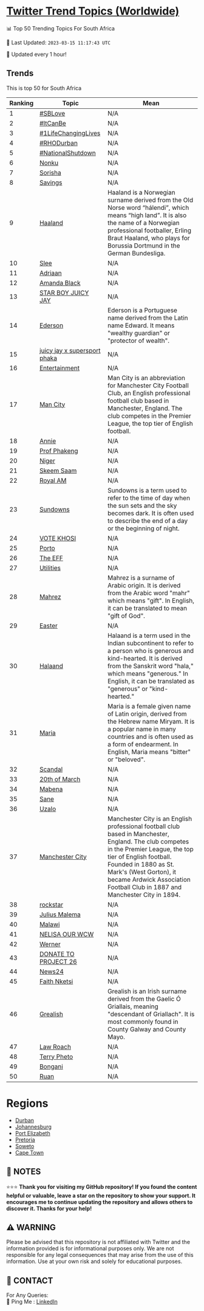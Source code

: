 [Twitter Trend Topics (Worldwide)](https://github.com/ErcinDedeoglu/Twitter-Trend-Topics)
==========


📊 Top 50 Trending Topics For South Africa

📆 Last Updated: `2023-03-15 11:17:43 UTC`

🔧 Updated every 1 hour!


## Trends

This is top 50 for South Africa

| Ranking | Topic | Mean |
| ------- | ------------ | ------------ |
| 1 | [#SBLove](http://twitter.com/search?q=%23SBLove) | N/A |
| 2 | [#ItCanBe](http://twitter.com/search?q=%23ItCanBe) | N/A |
| 3 | [#1LifeChangingLives](http://twitter.com/search?q=%231LifeChangingLives) | N/A |
| 4 | [#RHODurban](http://twitter.com/search?q=%23RHODurban) | N/A |
| 5 | [#NationalShutdown](http://twitter.com/search?q=%23NationalShutdown) | N/A |
| 6 | [Nonku](http://twitter.com/search?q=Nonku) | N/A |
| 7 | [Sorisha](http://twitter.com/search?q=Sorisha) | N/A |
| 8 | [Savings](http://twitter.com/search?q=Savings) | N/A |
| 9 | [Haaland](http://twitter.com/search?q=Haaland) | Haaland is a Norwegian surname derived from the Old Norse word “hálendi”, which means “high land”. It is also the name of a Norwegian professional footballer, Erling Braut Haaland, who plays for Borussia Dortmund in the German Bundesliga. |
| 10 | [Slee](http://twitter.com/search?q=Slee) | N/A |
| 11 | [Adriaan](http://twitter.com/search?q=Adriaan) | N/A |
| 12 | [Amanda Black](http://twitter.com/search?q=Amanda+Black) | N/A |
| 13 | [STAR BOY JUICY JAY](http://twitter.com/search?q=STAR+BOY+JUICY+JAY) | N/A |
| 14 | [Ederson](http://twitter.com/search?q=Ederson) | Ederson is a Portuguese name derived from the Latin name Edward. It means "wealthy guardian" or "protector of wealth". |
| 15 | [juicy jay x supersport phaka](http://twitter.com/search?q=juicy+jay+x+supersport+phaka) | N/A |
| 16 | [Entertainment](http://twitter.com/search?q=Entertainment) | N/A |
| 17 | [Man City](http://twitter.com/search?q=Man+City) | Man City is an abbreviation for Manchester City Football Club, an English professional football club based in Manchester, England. The club competes in the Premier League, the top tier of English football. |
| 18 | [Annie](http://twitter.com/search?q=Annie) | N/A |
| 19 | [Prof Phakeng](http://twitter.com/search?q=Prof+Phakeng) | N/A |
| 20 | [Niger](http://twitter.com/search?q=Niger) | N/A |
| 21 | [Skeem Saam](http://twitter.com/search?q=Skeem+Saam) | N/A |
| 22 | [Royal AM](http://twitter.com/search?q=Royal+AM) | N/A |
| 23 | [Sundowns](http://twitter.com/search?q=Sundowns) | Sundowns is a term used to refer to the time of day when the sun sets and the sky becomes dark. It is often used to describe the end of a day or the beginning of night. |
| 24 | [VOTE KHOSI](http://twitter.com/search?q=VOTE+KHOSI) | N/A |
| 25 | [Porto](http://twitter.com/search?q=Porto) | N/A |
| 26 | [The EFF](http://twitter.com/search?q=The+EFF) | N/A |
| 27 | [Utilities](http://twitter.com/search?q=Utilities) | N/A |
| 28 | [Mahrez](http://twitter.com/search?q=Mahrez) | Mahrez is a surname of Arabic origin. It is derived from the Arabic word "mahr" which means "gift". In English, it can be translated to mean "gift of God". |
| 29 | [Easter](http://twitter.com/search?q=Easter) | N/A |
| 30 | [Halaand](http://twitter.com/search?q=Halaand) | Halaand is a term used in the Indian subcontinent to refer to a person who is generous and kind-hearted. It is derived from the Sanskrit word "hala," which means "generous." In English, it can be translated as "generous" or "kind-hearted." |
| 31 | [Maria](http://twitter.com/search?q=Maria) | Maria is a female given name of Latin origin, derived from the Hebrew name Miryam. It is a popular name in many countries and is often used as a form of endearment. In English, Maria means "bitter" or "beloved". |
| 32 | [Scandal](http://twitter.com/search?q=Scandal) | N/A |
| 33 | [20th of March](http://twitter.com/search?q=20th+of+March) | N/A |
| 34 | [Mabena](http://twitter.com/search?q=Mabena) | N/A |
| 35 | [Sane](http://twitter.com/search?q=Sane) | N/A |
| 36 | [Uzalo](http://twitter.com/search?q=Uzalo) | N/A |
| 37 | [Manchester City](http://twitter.com/search?q=Manchester+City) | Manchester City is an English professional football club based in Manchester, England. The club competes in the Premier League, the top tier of English football. Founded in 1880 as St. Mark's (West Gorton), it became Ardwick Association Football Club in 1887 and Manchester City in 1894. |
| 38 | [rockstar](http://twitter.com/search?q=rockstar) | N/A |
| 39 | [Julius Malema](http://twitter.com/search?q=Julius+Malema) | N/A |
| 40 | [Malawi](http://twitter.com/search?q=Malawi) | N/A |
| 41 | [NELISA OUR WCW](http://twitter.com/search?q=NELISA+OUR+WCW) | N/A |
| 42 | [Werner](http://twitter.com/search?q=Werner) | N/A |
| 43 | [DONATE TO PROJECT 26](http://twitter.com/search?q=DONATE+TO+PROJECT+26) | N/A |
| 44 | [News24](http://twitter.com/search?q=News24) | N/A |
| 45 | [Faith Nketsi](http://twitter.com/search?q=Faith+Nketsi) | N/A |
| 46 | [Grealish](http://twitter.com/search?q=Grealish) | Grealish is an Irish surname derived from the Gaelic Ó Griallais, meaning "descendant of Griallach". It is most commonly found in County Galway and County Mayo. |
| 47 | [Law Roach](http://twitter.com/search?q=Law+Roach) | N/A |
| 48 | [Terry Pheto](http://twitter.com/search?q=Terry+Pheto) | N/A |
| 49 | [Bongani](http://twitter.com/search?q=Bongani) | N/A |
| 50 | [Ruan](http://twitter.com/search?q=Ruan) | N/A |



# Regions

* [Durban](</South Africa/Durban.md>)
* [Johannesburg](</South Africa/Johannesburg.md>)
* [Port Elizabeth](</South Africa/Port Elizabeth.md>)
* [Pretoria](</South Africa/Pretoria.md>)
* [Soweto](</South Africa/Soweto.md>)
* [Cape Town](</South Africa/Cape Town.md>)



## 📝 NOTES

⭐⭐⭐ **Thank you for visiting my GitHub repository! If you found the content helpful or valuable, leave a star on the repository to show your support. It encourages me to continue updating the repository and allows others to discover it. Thanks for your help!**


## ⚠️ WARNING

Please be advised that this repository is not affiliated with Twitter and the information provided is for informational purposes only. We are not responsible for any legal consequences that may arise from the use of this information. Use at your own risk and solely for educational purposes.


## 📨 CONTACT

 For Any Queries:  
            🏓 Ping Me : [LinkedIn](https://www.linkedin.com/in/ercindedeoglu/)
